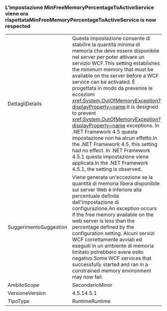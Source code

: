 ### <a name="minfreememorypercentagetoactiveservice-is-now-respected"></a><span data-ttu-id="2c399-101">L'impostazione MinFreeMemoryPercentageToActiveService viene ora rispettata</span><span class="sxs-lookup"><span data-stu-id="2c399-101">MinFreeMemoryPercentageToActiveService is now respected</span></span>

|   |   |
|---|---|
|<span data-ttu-id="2c399-102">Dettagli</span><span class="sxs-lookup"><span data-stu-id="2c399-102">Details</span></span>|<span data-ttu-id="2c399-103">Questa impostazione consente di stabilire la quantità minima di memoria che deve essere disponibile nel server per poter attivare un servizio WCF.</span><span class="sxs-lookup"><span data-stu-id="2c399-103">This setting establishes the minimum memory that must be available on the server before a WCF service can be activated.</span></span> <span data-ttu-id="2c399-104">È progettata in modo da prevenire le eccezioni <xref:System.OutOfMemoryException?displayProperty=name>.</span><span class="sxs-lookup"><span data-stu-id="2c399-104">It is designed to prevent <xref:System.OutOfMemoryException?displayProperty=name> exceptions.</span></span> <span data-ttu-id="2c399-105">In .NET Framework 4.5 questa impostazione non ha alcun effetto.</span><span class="sxs-lookup"><span data-stu-id="2c399-105">In the .NET Framework 4.5, this setting had no effect.</span></span> <span data-ttu-id="2c399-106">In .NET Framework 4.5.1 questa impostazione viene applicata.</span><span class="sxs-lookup"><span data-stu-id="2c399-106">In the .NET Framework 4.5.1, the setting is observed.</span></span>|
|<span data-ttu-id="2c399-107">Suggerimento</span><span class="sxs-lookup"><span data-stu-id="2c399-107">Suggestion</span></span>|<span data-ttu-id="2c399-108">Viene generata un'eccezione se la quantità di memoria libera disponibile sul server Web è inferiore alla percentuale definita dall'impostazione di configurazione.</span><span class="sxs-lookup"><span data-stu-id="2c399-108">An exception occurs if the free memory available on the web server is less than the percentage defined by the configuration setting.</span></span> <span data-ttu-id="2c399-109">Alcuni servizi WCF correttamente avviati ed eseguiti in un ambiente di memoria limitato potrebbero avere esito negativo.</span><span class="sxs-lookup"><span data-stu-id="2c399-109">Some WCF services that successfully started and ran in a constrained memory environment may now fail.</span></span>|
|<span data-ttu-id="2c399-110">Ambito</span><span class="sxs-lookup"><span data-stu-id="2c399-110">Scope</span></span>|<span data-ttu-id="2c399-111">Secondario</span><span class="sxs-lookup"><span data-stu-id="2c399-111">Minor</span></span>|
|<span data-ttu-id="2c399-112">Versione</span><span class="sxs-lookup"><span data-stu-id="2c399-112">Version</span></span>|<span data-ttu-id="2c399-113">4.5.1</span><span class="sxs-lookup"><span data-stu-id="2c399-113">4.5.1</span></span>|
|<span data-ttu-id="2c399-114">Tipo</span><span class="sxs-lookup"><span data-stu-id="2c399-114">Type</span></span>|<span data-ttu-id="2c399-115">Runtime</span><span class="sxs-lookup"><span data-stu-id="2c399-115">Runtime</span></span>|

